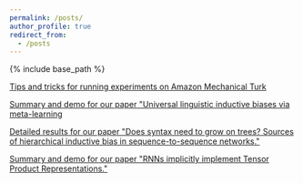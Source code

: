 ```yaml
---
permalink: /posts/
author_profile: true
redirect_from:
  - /posts
---
```


{% include base_path %}

[Tips and tricks for running experiments on Amazon Mechanical Turk](http://rtmccoy.com/posts/mechanical-turk-tips-and-tricks.html)

[Summary and demo for our paper "Universal linguistic inductive biases via meta-learning](http://rtmccoy.com/meta-learning-linguistic-biases.html)

[Detailed results for our paper "Does syntax need to grow on trees? Sources of hierarchical inductive bias in sequence-to-sequence networks."](http://rtmccoy.com/rnn_hierarchical_biases.html)

[Summary and demo for our paper "RNNs implicitly implement Tensor Product Representations."](https://tommccoy1.github.io/tpdn/tpr_demo.html)





